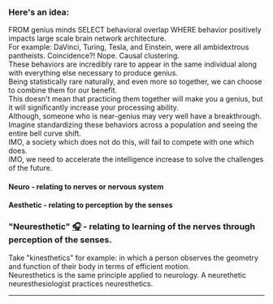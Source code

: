 
 ### Here's an idea:</br>
<p>
  FROM genius minds SELECT behavioral overlap WHERE behavior positively impacts large scale brain network architecture.</br>
  For example: DaVinci, Turing, Tesla, and Einstein, were all ambidextrous pantheists. Coincidence?! Nope. Causal clustering.</br>
  These behaviors are incredibly rare to appear in the same individual along with everything else necessary to produce genius.</br>
  Being statistically rare naturally, and even more so together, we can choose to combine them for our benefit.</br>
  This doesn't mean that practicing them together will make you a genius, but it will significantly increase your processing ability.</br>
  Although, someone who is near-genius may very well have a breakthrough.</br>
  Imagine standardizing these behaviors across a population and seeing the entire bell curve shift.</br>
  IMO, a society which does not do this, will fail to compete with one which does.</br>
  IMO, we need to accelerate the intelligence increase to solve the challenges of the future.</br> 
</p>

<!-- <p>
  
  *[Cognitively liberal](https://plato.stanford.edu/entries/neuroethics/#CognLibe) entrepreneur and independent researcher between theology, graph theory, and neurology with a focus on the behavioral applications of brain network theory for health and performance.*</br>
</p> -->

#### Neuro - relating to nerves or nervous system
#### Aesthetic - relating to perception by the senses
### "Neuresthetic" [🎧](https://translate.google.com/?sl=auto&tl=en&text=neuresthetic&op=translate) - relating to learning of the nerves through perception of the senses.

Take "kinesthetics" for example: in which a person observes the geometry and function of their body in terms of efficient motion.</br>
Neuresthetics is the same principle applied to neurology. A neurethetic neuresthesiologist practices neuresthetics.</br>

<!-- Not to be confused with "neuroaesthetics" such as [this](https://direct.mit.edu/jocn/article/23/1/53/4981/Neuroaesthetics-A-Coming-of-Age-Story), and [this](https://www.ncbi.nlm.nih.gov/pmc/articles/PMC7075503/), which is the study of your brain on art.</br> -->


---

<!-- [<img src="https://www.codewars.com/users/neuresthetics/badges/large">](https://www.codewars.com/users/neuresthetics) -->
<!-- [<img src="https://www.codewars.com/users/neuresthetics/badges/micro">](https://www.codewars.com/users/neuresthetics) -->


<!-- 
```
thgifdogaottnemnrevogagnirbtnod
``` -->
